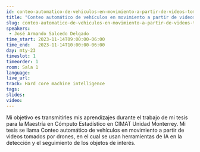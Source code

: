 ```yaml
---
id: conteo-automatico-de-vehiculos-en-movimiento-a-partir-de-videos-tomados-por-drones
title: "Conteo automático de vehículos en movimiento a partir de videos tomados por drones"
slug: conteo-automatico-de-vehiculos-en-movimiento-a-partir-de-videos-tomados-por-drones
speakers:
 - José Armando Salcedo Delgado
time_start: 2023-11-14T09:00:00-06:00
time_end:   2023-11-14T10:00:00-06:00
day: mty-23
timeslot: 1
timeorder: 1
room: Sala 1 
language: 
live_url: 
track: Hard core machine intelligence
tags:
slides: 
video: 
---
```


Mi objetivo es transmitirles mis aprendizajes durante el trabajo de mi tesis para la Maestría en Cómputo Estadístico en CIMAT Unidad Monterrey. Mi tesis se llama Conteo automático de vehículos en movimiento a partir de videos tomados por drones, en el cual se usan herramientas de IA en la detección y el seguimiento de los objetos de interés.


